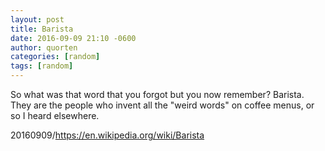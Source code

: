 ```yaml
---
layout: post
title: Barista
date: 2016-09-09 21:10 -0600
author: quorten
categories: [random]
tags: [random]
---
```


So what was that word that you forgot but you now remember?  Barista.
They are the people who invent all the "weird words" on coffee menus,
or so I heard elsewhere.

20160909/https://en.wikipedia.org/wiki/Barista
